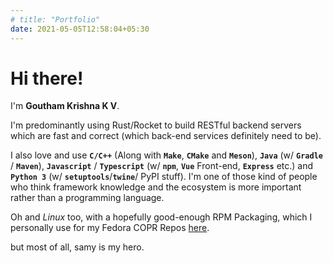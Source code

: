```yaml
---
# title: "Portfolio"
date: 2021-05-05T12:58:04+05:30
---
```


# Hi there!

I'm **Goutham Krishna K V**.

I'm predominantly using Rust/Rocket to build RESTful backend servers which are
fast and correct (which back-end services definitely need to be).

I also love and use **`C/C++`** (Along with **`Make`**, **`CMake`** and
**`Meson`**), **`Java`** (w/ **`Gradle`** / **`Maven`**), **`Javascript`** /
**`Typescript`** (w/ **`npm`**, **`Vue`** Front-end, **`Express`** etc.) and
**`Python 3`** (w/ **`setuptools`**/**`twine`**/ PyPI stuff). I'm one of those
kind of people who think framework knowledge and the ecosystem is more important
rather than a programming language.

Oh and _Linux_ too, with a hopefully good-enough RPM Packaging, which I
personally use for my Fedora COPR Repos [here](https://copr.fedorainfracloud.org/coprs/gauthamkrishna9991/).

but most of all, samy is my hero.
